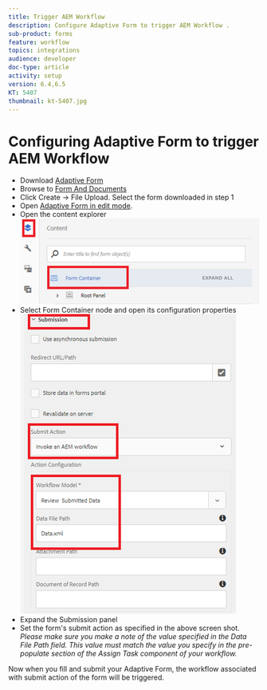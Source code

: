 ```yaml
---
title: Trigger AEM Workflow
description: Configure Adaptive Form to trigger AEM Workflow .
sub-product: forms
feature: workflow
topics: integrations
audience: developer
doc-type: article
activity: setup
version: 6.4,6.5
KT: 5407
thumbnail: kt-5407.jpg
---
```

# Configuring Adaptive Form to trigger AEM Workflow

* Download [Adaptive Form](assets/time-off-application.zip) 
* Browse to [Form And Documents](http://localhost:4502/aem/forms.html/content/dam/formsanddocuments)
* Click Create -> File Upload. Select the form downloaded in step 1
* Open [Adaptive Form in edit mode](http://localhost:4502/editor.html/content/forms/af/timeofapplication.html).
* Open the content explorer
![Content explorer](assets/af-workflow-submission.PNG)
* Select Form Container node and open its configuration properties
![Submission](assets/af-workflow-submission1.PNG)
* Expand the Submission panel
* Set the form's submit action as specified in the above screen shot.
_Please make sure you make a note of the value specified in the Data File Path field. This value must match the value you specify in the pre-populate section of the Assign Task component of your workflow._

Now when you fill and submit your Adaptive Form, the workflow associated with submit action of the form will be triggered.


